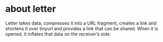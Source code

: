 # about letter

Letter takes data, compresses it into a URL fragment, creates a link and shortens it over tinyurl and provides a link that can be shared. When it is opened, it inflates that data on the receiver’s side.
